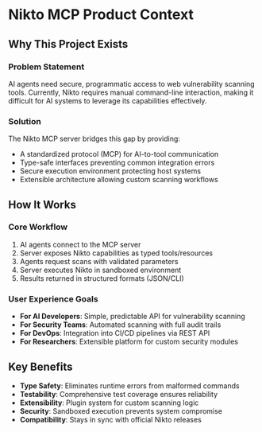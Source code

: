 # Nikto MCP Product Context

## Why This Project Exists

### Problem Statement
AI agents need secure, programmatic access to web vulnerability scanning tools. Currently, Nikto requires manual command-line interaction, making it difficult for AI systems to leverage its capabilities effectively.

### Solution
The Nikto MCP server bridges this gap by providing:
- A standardized protocol (MCP) for AI-to-tool communication
- Type-safe interfaces preventing common integration errors
- Secure execution environment protecting host systems
- Extensible architecture allowing custom scanning workflows

## How It Works

### Core Workflow
1. AI agents connect to the MCP server
2. Server exposes Nikto capabilities as typed tools/resources
3. Agents request scans with validated parameters
4. Server executes Nikto in sandboxed environment
5. Results returned in structured formats (JSON/CLI)

### User Experience Goals
- **For AI Developers**: Simple, predictable API for vulnerability scanning
- **For Security Teams**: Automated scanning with full audit trails
- **For DevOps**: Integration into CI/CD pipelines via REST API
- **For Researchers**: Extensible platform for custom security modules

## Key Benefits
- **Type Safety**: Eliminates runtime errors from malformed commands
- **Testability**: Comprehensive test coverage ensures reliability
- **Extensibility**: Plugin system for custom scanning logic
- **Security**: Sandboxed execution prevents system compromise
- **Compatibility**: Stays in sync with official Nikto releases
